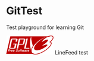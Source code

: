 GitTest
=======

Test playground for learning Git

![Image for GPL3](https://github.com/BeagleJoe/GitTest/blob/master/gplv3-127x51.png?raw=true)
LineFeed test

